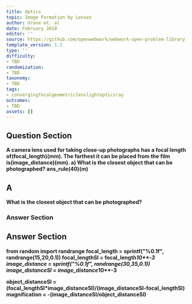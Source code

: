 ```yaml
---
title: Optics
topic: Image Formation by Lenses
author: Urone et. al
date: February 2018
editor: ''
source: https://github.com/openwebwork/webwork-open-problem-library
template_version: 1.1
type: ''
difficulty:
- TBD
randomization:
- TBD
taxonomy:
- TBD
tags:
- convergingfocalgeometriclenslightopticsray
outcomes:
- TBD
assets: []
---
```


## Question Section 

<b>
A camera lens used for taking close-up photographs has a focal length of(focal_length)(mm). The farthest it can be placed from the film is(image_distance)(mm).
a) What is the closest object that can be photographed?
ans_rule(40)(m)

## A
What is the closest object that can be photographed?
### Answer Section


## Answer Section

from random import randrange
focal_length = sprintf("%0.1f", randrange(15,20,0.1))
focal_lengthSI = focal_length*10**-3
image_distance = sprintf("%0.1f", randrange(30,35,0.1))
image_distanceSI = image_distance*10**-3

object_distanceSI = (focal_lengthSI*image_distanceSI)/(image_distanceSI-focal_lengthSI)
magnification = -(image_distanceSI/object_distanceSI)